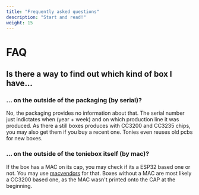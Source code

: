 ```yaml
---
title: "Frequently asked questions"
description: "Start and read!"
weight: 15
---
```

# FAQ
## Is there a way to find out which kind of box I have...
### ... on the outside of the packaging (by serial)?
No, the packaging provides no information about that. The serial number just indictates when (year + week) and on which production line it was produced. As there a still boxes produces with CC3200 and CC3235 chips, you may also get them if you buy a recent one. Tonies even reuses old pcbs for new boxes. 
### ... on the outside of the toniebox itself (by mac)?
If the box has a MAC on its cap, you may check if its a ESP32 based one or not. You may use [macvendors](https://macvendors.com/) for that. Boxes without a MAC are most likely a CC3200 based one, as the MAC wasn't printed onto the CAP at the beginning.
